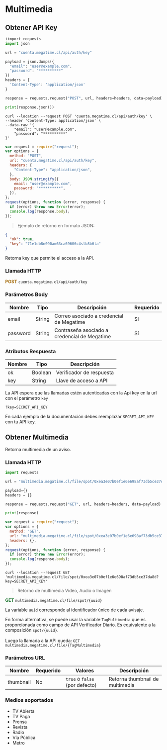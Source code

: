 # Multimedia

## Obtener API Key

```python
iimport requests
import json

url = "cuenta.megatime.cl/api/auth/key"

payload = json.dumps({
  "email": "user@example.com",
  "password": "**********"
})
headers = {
  'Content-Type': 'application/json'
}

response = requests.request("POST", url, headers=headers, data=payload)

print(response.json())


```

```shell
curl --location --request POST 'cuenta.megatime.cl/api/auth/key' \
--header 'Content-Type: application/json' \
--data-raw '{
    "email": "user@example.com",
    "password": "**********"
}'
```

```javascript
var request = require("request");
var options = {
  method: "POST",
  url: "cuenta.megatime.cl/api/auth/key",
  headers: {
    "Content-Type": "application/json",
  },
  body: JSON.stringify({
    email: "user@example.com",
    password: "**********",
  }),
};
request(options, function (error, response) {
  if (error) throw new Error(error);
  console.log(response.body);
});
```

> Ejemplo de retorno en formato JSON:

```json
{
  "ok": true,
  "key": "71e1db8n090am63ca69606c4slb8b6ta"
}
```

Retorna key que permite el acceso a la API.

### Llamada HTTP

<span style="color: rgb(170, 117, 28);"> **POST**</span> `cuenta.megatime.cl/api/auth/key`

### Parámetros Body

| Nombre   | Tipo   | Descripción                                  | Requerido |
| -------- | ------ | -------------------------------------------- | --------- |
| email    | String | Correo asociado a credencial de Megatime     | Sí        |
| password | String | Contraseña asociado a credencial de Megatime | Sí        |

### Atributos Respuesta

| Nombre | Tipo    | Descripción              |
| ------ | ------- | ------------------------ |
| ok     | Boolean | Verificador de respuesta |
| key    | String  | Llave de acceso a API    |

La API espera que las llamadas estén autenticadas con la Api key en la url con el parámetro `key`

`?key=SECRET_API_KEY`

<aside class="notice">
En cada ejemplo de la documentación debes reemplazar <code>SECRET_API_KEY</code> con tu API key.
</aside>

## Obtener Multimedia

Retorna multimedia de un aviso.

### Llamada HTTP

```python
import requests

url = "multimedia.megatime.cl/file/spot/0xea3e07b0ef1e6e698af73db5ce37da8d?key=SECRET_API_KEY"

payload={}
headers = {}

response = requests.request("GET", url, headers=headers, data=payload)

print(response)

```

```javascript
var request = require("request");
var options = {
  method: "GET",
  url: "multimedia.megatime.cl/file/spot/0xea3e07b0ef1e6e698af73db5ce37da8d?key=SECRET_API_KEY",
  headers: {},
};
request(options, function (error, response) {
  if (error) throw new Error(error);
  console.log(response.body);
});
```

```shell
curl --location --request GET 'multimedia.megatime.cl/file/spot/0xea3e07b0ef1e6e698af73db5ce37da8d?key=SECRET_API_KEY'
```

> Retorno de multimedia Video, Audio o Imagen

<span style="color: rgb(33, 120, 52);"> **GET**</span> `multimedia.megatime.cl/file/spot/{uuid}`

La variable `uuid` corresponde al identificador único de cada avisaje.

<aside class="success">
En forma alternativa, se puede usar la variable <code>TagMultimedia</code> que es proporcionada como campo de API Verificador Diario. Es equivalente a la composición <code>spot/{uuid}</code>.
<br>
<br>
Luego la llamada a la API queda: <code>GET multimedia.megatime.cl/file/{TagMultimedia}</code>

</aside>

### Parámetros URL

| Nombre    | Requerido | Valores                        | Descripción                     |
| --------- | --------- | ------------------------------ | ------------------------------- |
| thumbnail | No        | `true` ó `false` (por defecto) | Retorna thumbnail de multimedia |

### Medios soportados

- TV Abierta
- TV Paga
- Prensa
- Revista
- Radio
- Vía Pública
- Metro
